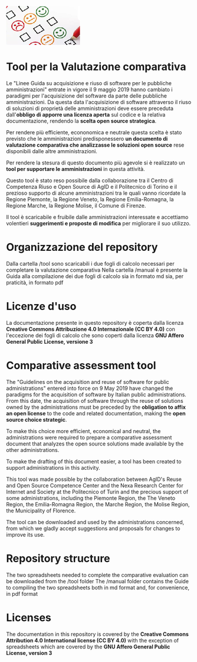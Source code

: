 <img src="https://github.com/AgID/ccros-valcomp/blob/lab/images/Valcomp01.png">

# Tool per la Valutazione comparativa

Le "Linee Guida su acquisizione e riuso di software per le pubbliche amministrazioni" entrate in vigore il 9 maggio 2019 hanno cambiato i paradigmi per l'acquisizione del software da parte delle pubbliche amministrazioni. Da questa data l'acquisizione di software attraverso il riuso di soluzioni di proprietà delle amministrazioni deve essere preceduta dall'**obbligo di apporre una licenza aperta** sul codice e la relativa documentazione, rendendo la **scelta open source strategica**.

Per rendere più efficiente, econonomica e neutrale questa scelta è stato previsto che le amministrazioni predisponessero <B>un documento di valutazione comparativa che analizzasse le soluzioni open source</B> rese disponibili dalle altre amministrazioni.

Per rendere la stesura di questo documento più agevole si è realizzato un **tool per supportare le amministrazioni** in questa attività.

Questo tool è stato reso possibile dalla collaborazione tra il Centro di Competenza Riuso e Open Source di AgID e il Politecnico di Torino e il prezioso supporto di alcune amministrazioni tra le quali vanno ricordate la Regione Piemonte, la Regione Veneto, la Regione Emilia-Romagna, la Regione Marche, la Regione Molise, il Comune di Firenze.

Il tool è scaricabile e fruibile dalle amministrazioni interessate e accettiamo volentieri **suggerimenti e proposte di modifica** per migliorare il suo utilizzo.

# Organizzazione del repository

Dalla cartella /tool sono scaricabili i due fogli di calcolo necessari per completare la valutazione comparativa
Nella cartella /manual è presente la Guida alla compilazione dei due fogli di calcolo sia in formato md sia, per praticità, in formato pdf

# Licenze d'uso

La documentazione presente in questo repository è coperta dalla licenza **Creative Commons Attribuzione 4.0 Internazionale (CC BY 4.0)**
con l'eccezione dei fogli di calcolo che sono coperti dalla licenza **GNU Affero General Public License, versione 3**

#

# Comparative assessment tool

The "Guidelines on the acquisition and reuse of software for public administrations" entered into force on 9 May 2019 have changed the paradigms for the acquisition of software by Italian public administrations. From this date, the acquisition of software through the reuse of solutions owned by the administrations must be preceded by the **obligation to affix an open license** to the code and related documentation, making the **open source choice strategic**.

To make this choice more efficient, economical and neutral, the administrations were required to prepare a comparative assessment document that analyzes the open source solutions made available by the other administrations.

To make the drafting of this document easier, a tool has been created to support administrations in this activity.

This tool was made possible by the collaboration between AgID's Reuse and Open Source Competence Center and the Nexa Research Center for Internet and Society at the Politecnico of Turin and the precious support of some administrations, including the Piemonte Region, the The Veneto Region, the Emilia-Romagna Region, the Marche Region, the Molise Region, the Municipality of Florence.

The tool can be downloaded and used by the administrations concerned, from which we gladly accept suggestions and proposals for changes to improve its use.

# Repository structure

The two spreadsheets needed to complete the comparative evaluation can be downloaded from the /tool folder
The /manual folder contains the Guide to compiling the two spreadsheets both in md format and, for convenience, in pdf format

# Licenses

The documentation in this repository is covered by the **Creative Commons Attribution 4.0 International license (CC BY 4.0)**
with the exception of spreadsheets which are covered by the **GNU Affero General Public License, version 3**

